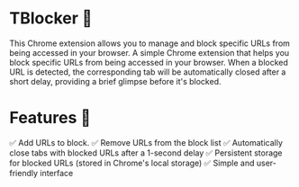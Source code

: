 # TBlocker 🚫
This Chrome extension allows you to manage and block specific URLs from being accessed in your browser. 
A simple Chrome extension that helps you block specific URLs from being accessed in your browser. When a blocked URL is detected, the corresponding tab will be automatically closed after a short delay, providing a brief glimpse before it's blocked.

# Features 🚀
✅ Add URLs to block.
✅ Remove URLs from the block list
✅ Automatically close tabs with blocked URLs after a 1-second delay
✅ Persistent storage for blocked URLs (stored in Chrome's local storage)
✅ Simple and user-friendly interface
